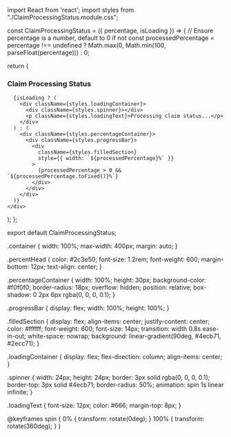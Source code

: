import React from 'react';
import styles from "./ClaimProcessingStatus.module.css";

const ClaimProcessingStatus = ({ percentage, isLoading }) => {
  // Ensure percentage is a number, default to 0 if not
  const processedPercentage = percentage !== undefined 
    ? Math.max(0, Math.min(100, parseFloat(percentage)))
    : 0;

  return (
    <div className={styles.container}>
      <h3 className={styles.percentHead}>Claim Processing Status</h3>

      {isLoading ? (
        <div className={styles.loadingContainer}>
          <div className={styles.spinner}></div>
          <p className={styles.loadingText}>Processing claim status...</p>
        </div>
      ) : (
        <div className={styles.percentageContainer}>
          <div className={styles.progressBar}>
            <div
              className={styles.filledSection}
              style={{ width: `${processedPercentage}%` }}
            >
              {processedPercentage > 0 && `${processedPercentage.toFixed()}%`}
            </div>
          </div>
        </div>
      )}
    </div>
  );
};

export default ClaimProcessingStatus;


.container {
  width: 100%;
  max-width: 400px;
  margin: auto;
}

.percentHead {
  color: #2c3e50;
  font-size: 1.2rem;
  font-weight: 600;
  margin-bottom: 12px;
  text-align: center;
}

.percentageContainer {
  width: 100%;
  height: 30px;
  background-color: #f0f0f0;
  border-radius: 18px;
  overflow: hidden;
  position: relative;
  box-shadow: 0 2px 6px rgba(0, 0, 0, 0.1);
}

.progressBar {
  display: flex;
  width: 100%;
  height: 100%;
}

.filledSection {
  display: flex;
  align-items: center;
  justify-content: center;
  color: #ffffff;
  font-weight: 600;
  font-size: 14px;
  transition: width 0.8s ease-in-out;
  white-space: nowrap;
  background: linear-gradient(90deg, #4ecb71, #2ecc71);
}

.loadingContainer {
  display: flex;
  flex-direction: column;
  align-items: center;
}

.spinner {
  width: 24px;
  height: 24px;
  border: 3px solid rgba(0, 0, 0, 0.1);
  border-top: 3px solid #4ecb71;
  border-radius: 50%;
  animation: spin 1s linear infinite;
}

.loadingText {
  font-size: 12px;
  color: #666;
  margin-top: 8px;
}

@keyframes spin {
  0% { transform: rotate(0deg); }
  100% { transform: rotate(360deg); }
}
